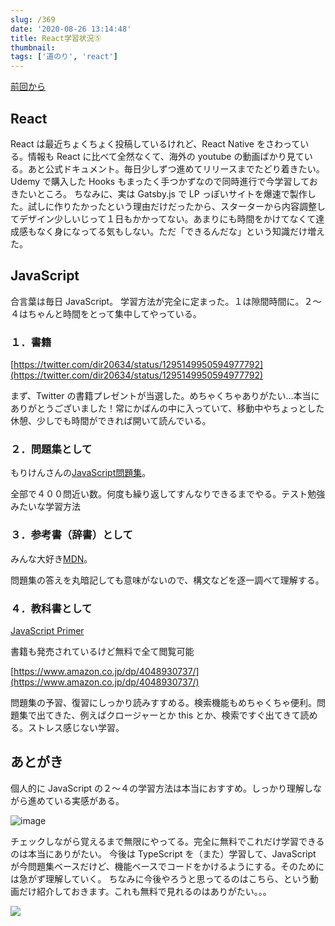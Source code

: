 ```yaml
---
slug: /369
date: '2020-08-26 13:14:48'
title: React学習状況⑤
thumbnail:
tags: ['道のり', 'react']
---
```

[前回から](https://totolog34.com/220/)

## React

React は最近ちょくちょく投稿しているけれど、React Native をさわっている。情報も React に比べて全然なくて、海外の youtube の動画ばかり見ている。あと公式ドキュメント。毎日少しずつ進めてリリースまでたどり着きたい。
Udemy で購入した Hooks もまったく手つかずなので同時進行で今学習しておきたいところ。
ちなみに、実は Gatsby.js で LP っぽいサイトを爆速で製作した。試しに作りたかったという理由だけだったから、スターターから内容調整してデザイン少しいじって１日もかかってない。あまりにも時間をかけてなくて達成感もなく身になってる気もしない。ただ「できるんだな」という知識だけ増えた。

## JavaScript

合言葉は毎日 JavaScript。
学習方法が完全に定まった。１は隙間時間に。２～４はちゃんと時間をとって集中してやっている。

### １．書籍

[https://twitter.com/dir20634/status/1295149950594977792](https://twitter.com/dir20634/status/1295149950594977792)

まず、Twitter の書籍プレゼントが当選した。めちゃくちゃありがたい…本当にありがとうございました！常にかばんの中に入っていて、移動中やちょっとした休憩、少しでも時間ができれば開いて読んでいる。

### ２．問題集として
もりけんさんの[JavaScript問題集](https://gist.github.com/kenmori/1961ce0140dc3307a0e641c8dde6701d)。

全部で４００問近い数。何度も繰り返してすんなりできるまでやる。テスト勉強みたいな学習方法

### ３．参考書（辞書）として

みんな大好き[MDN](https://developer.mozilla.org/ja/)。

問題集の答えを丸暗記しても意味がないので、構文などを逐一調べて理解する。

### ４．教科書として

[JavaScript Primer](https://jsprimer.net/)

書籍も発売されているけど無料で全て閲覧可能

[https://www.amazon.co.jp/dp/4048930737/](https://www.amazon.co.jp/dp/4048930737/)

問題集の予習、復習にしっかり読みすすめる。検索機能もめちゃくちゃ便利。問題集で出てきた、例えばクロージャーとか this とか、検索ですぐ出てきて読める。ストレス感じない学習。

## あとがき

個人的に JavaScript の２～４の学習方法は本当におすすめ。しっかり理解しながら進めている実感がある。

![image](/img/blog/contents/2020/08/image-42.png)

チェックしながら覚えるまで無限にやってる。完全に無料でこれだけ学習できるのは本当にありがたい。
今後は TypeScript を（また）学習して、JavaScript が今問題集ベースだけど、機能ベースでコードをかけるようにする。そのためには急がず理解していく。
ちなみに今後やろうと思ってるのはこちら、という動画だけ紹介しておきます。これも無料で見れるのはありがたい。。。

[![](https://img.youtube.com/vi/3PHXvlpOkf4/0.jpg)](https://www.youtube.com/watch?v=3PHXvlpOkf4)
